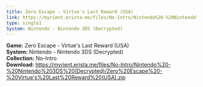 ```yaml
---
title: Zero Escape - Virtue's Last Reward (USA)
link: https://myrient.erista.me/files/No-Intro/Nintendo%20-%20Nintendo%203DS%20(Decrypted)/Zero%20Escape%20-%20Virtue's%20Last%20Reward%20(USA).zip
type: single1
System: Nintendo - Nintendo 3DS (Decrypted)
---
```

<b>Game:</b> Zero Escape - Virtue's Last Reward (USA)<br>
<b>System:</b> Nintendo - Nintendo 3DS (Decrypted)<br>
<b>Collection:</b> No-Intro<br>
<b>Download:</b> https://myrient.erista.me/files/No-Intro/Nintendo%20-%20Nintendo%203DS%20(Decrypted)/Zero%20Escape%20-%20Virtue's%20Last%20Reward%20(USA).zip